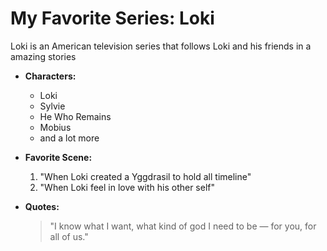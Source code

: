 # My Favorite Series: Loki

Loki is an American television series that follows Loki and his friends in a amazing stories

- **Characters:**
  - Loki
  - Sylvie
  - He Who Remains
  - Mobius
  - and a lot more

- **Favorite Scene:**
  1. "When Loki created a Yggdrasil to hold all timeline"
  2. "When Loki feel in love with his other self"

- **Quotes:**
  > "I know what I want, what kind of god I need to be — for you, for all of us."
